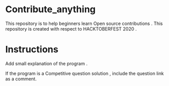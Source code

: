 # Contribute_anything
This repository is to help beginners learn Open source contributions . This repository is created with respect to HACKTOBERFEST 2020 .

# Instructions

Add small explanation of the program .

If the program is a Competitive question solution , include the question link as a comment.
